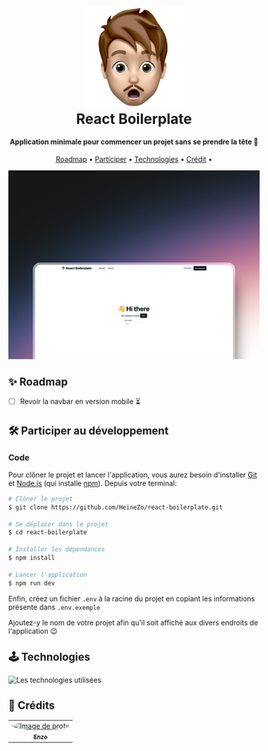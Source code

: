 <h1 align="center">
    <br>
        <img src="/public/logo.png" alt="Logo" width="200">
    <br>
    React Boilerplate
</h1>

<h4 align="center">Application minimale pour commencer un projet sans se prendre la tête 🤯</h4>

<p align="center">
  <a href="#✨-roadmap">Roadmap</a> •
  <a href="#🛠️-participer-au-développement">Participer</a> •
  <a href="#🕹️-technologies">Technologies</a> •
  <a href="#🤠-crédits">Crédit</a> •
</p>

![Screenshot de l'application](/public/preview.png)

## ✨ Roadmap

- [ ] Revoir la navbar en version mobile ⏳

## 🛠️ Participer au développement

### Code

Pour clôner le projet et lancer l'application, vous aurez besoin d'installer [Git](https://git-scm.com) et [Node.js](https://nodejs.org/en/download/) (qui installe [npm](http://npmjs.com)). Depuis votre terminal:

```bash
# Clôner le projet
$ git clone https://github.com/HeineZo/react-boilerplate.git

# Se déplacer dans le projet
$ cd react-boilerplate

# Installer les dépendances
$ npm install

# Lancer l'application
$ npm run dev
```

Enfin, créez un fichier `.env` à la racine du projet en copiant les informations présente dans `.env.exemple`

Ajoutez-y le nom de votre projet afin qu'il soit affiché aux divers endroits de l'application 😉

## 🕹️ Technologies

<img src="https://skillicons.dev/icons?i=react,tailwind,vite" alt="Les technologies utilisées" />

## 🤠 Crédits

<table>
    <tr>
        <td align="center">
            <a href="mailto:nzomorvan@gmail.com">
                <img src="https://avatars.githubusercontent.com/u/85509892?v=4" width="100px;" alt="Image de profil" style="border-radius: 100%"/>
                <br />
                <sub><b>Enzo</b></sub>
            </a>
            <br />
        </td>
    </tr>
</table>
